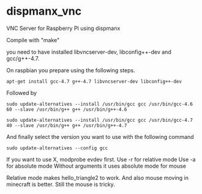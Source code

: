 dispmanx_vnc
============

VNC Server for Raspberry PI using dispmanx

Compile with "make"

you need to have installed libvncserver-dev, libconfig++-dev and gcc/g++-4.7. 

On raspbian you prepare using the following steps.

	apt-get install gcc-4.7 g++-4.7 libvncserver-dev libconfig++-dev

Followed by 

	sudo update-alternatives --install /usr/bin/gcc gcc /usr/bin/gcc-4.6 60 --slave /usr/bin/g++ g++ /usr/bin/g++-4.6 

	sudo update-alternatives --install /usr/bin/gcc gcc /usr/bin/gcc-4.7 40 --slave /usr/bin/g++ g++ /usr/bin/g++-4.7 

And finally select the version you want to use with the following command

	sudo update-alternatives --config gcc


If you want to use X, modprobe evdev first.
Use -r for relative mode
Use -a for absolute mode
Without arguments it uses absolute mode for mouse

Relative mode makes hello_triangle2 to work. And also mouse moving in minecraft is better.
Still the mouse is tricky.
